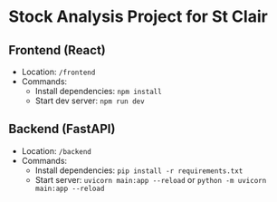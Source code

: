# Stock Analysis Project for St Clair

## Frontend (React)
- Location: `/frontend`
- Commands:
  - Install dependencies: `npm install`
  - Start dev server: `npm run dev`

## Backend (FastAPI)
- Location: `/backend`
- Commands:
  - Install dependencies: `pip install -r requirements.txt`
  - Start server: `uvicorn main:app --reload` or `python -m uvicorn main:app --reload`
